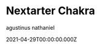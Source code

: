 ---
title: Nextarter Chakra
github: https://github.com/sozonome/nextarter-chakra
demo: https://nextarter-chakra.sznm.dev/
license: MIT
author: agustinus nathaniel
author_link: ''
author_twitter: sozonome
date: 2021-04-29T00:00:00.000Z
ssg:
  - Next
cms: null
css: null
category:
  - Boilerplate
description: >-
  Battery packed template / Boilerplate to initialize PWA ready Next.js app with
  Chakra UI & Typescript setup.This is a Next.js project bootstrapped with
  create-next-app, added with Chakra UI and TypeScript setup. Start developing
  right away!
draft: true
publish_date: '2020-08-13T04:09:44Z'
update_date: '2022-08-30T12:13:14Z'
github_star: 486
github_fork: 50
---